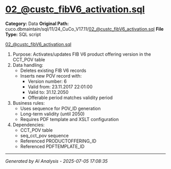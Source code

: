 # 02_@custc_fibV6_activation.sql

**Category:** Data
**Original Path:** cuco.dbmaintain/sql/11/24_CuCo_V17.11/02_@custc_fibV6_activation.sql
**File Type:** SQL script

02_@custc_fibV6_activation.sql
1. Purpose: Activates/updates FIB V6 product offering version in the CCT_POV table
2. Data handling:
   - Deletes existing FIB V6 records
   - Inserts new POV record with:
     - Version number: 6
     - Valid from: 23.11.2017 22:01:00
     - Valid to: 31.12.2050
     - Offerable period matches validity period
3. Business rules:
   - Uses sequence for POV_ID generation
   - Long-term validity (until 2050)
   - Requires PDF template and XSLT configuration
4. Dependencies:
   - CCT_POV table
   - seq_cct_pov sequence
   - Referenced PRODUCTOFFERING_ID
   - Referenced PDFTEMPLATE_ID

---
*Generated by AI Analysis - 2025-07-05 17:08:35*
